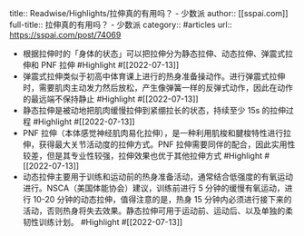title:: Readwise/Highlights/拉伸真的有用吗？ - 少数派
author:: [[sspai.com]]
full-title:: 拉伸真的有用吗？ - 少数派
category:: #articles
url:: https://sspai.com/post/74069
- 根据拉伸时的「身体的状态」可以把拉伸分为静态拉伸、动态拉伸、弹震式拉伸和 PNF 拉伸 #Highlight #[[2022-07-13]]
- 弹震式拉伸类似于初高中体育课上进行的热身准备操动作。进行弹震式拉伸时，需要肌肉主动发力然后放松，产生像弹簧一样的反弹式动作，因此在动作的最远端不保持静止 #Highlight #[[2022-07-13]]
- 静态拉伸是被动地把肌肉缓慢拉伸到紧绷拉长的状态，持续至少 15s 的拉伸过程 #Highlight #[[2022-07-13]]
- PNF 拉伸（本体感觉神经肌肉易化拉伸），是一种利用肌梭和腱梭特性进行拉伸，获得最大关节活动度的拉伸方式。PNF 拉伸需要同伴的配合，因此实用性较差，但是其专业性较强，拉伸效果也优于其他拉伸方式 #Highlight #[[2022-07-13]]
- 动态拉伸主要用于训练和运动前的热身准备活动，通常结合低强度的有氧运动进行。NSCA（美国体能协会）建议，训练前进行 5 分钟的缓慢有氧运动，进行 10-20 分钟的动态拉伸，值得注意的是，热身 15 分钟内必须进行接下来的活动，否则热身将失去效果。静态拉伸可用于运动前、运动后、以及单独的柔韧性训练计划。 #Highlight #[[2022-07-13]]